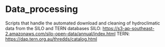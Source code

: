 # Data_processing
 Scripts that handle the automated download and cleaning of hydroclimatic data from the SILO and TERN databases
  SILO: https://s3-ap-southeast-2.amazonaws.com/silo-open-data/annual/index.html
  TERN: https://dap.tern.org.au/thredds/catalog.html
